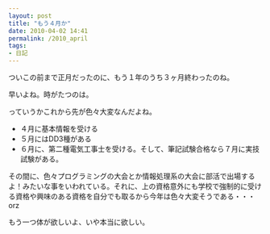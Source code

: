 ```yaml
---
layout: post
title: "もう４月か"
date: 2010-04-02 14:41
permalink: /2010_april
tags:
- 日記
---
```

ついこの前まで正月だったのに、もう１年のうち３ヶ月終わったのね。

早いよね。時がたつのは。

っていうかこれから先が色々大変なんだよね。

* ４月に基本情報を受ける
* ５月にはDD3種がある
* ６月に、第二種電気工事士を受ける。そして、筆記試験合格なら７月に実技試験がある。

その間に、色々プログラミングの大会とか情報処理系の大会に部活で出場するよ！みたいな事をいわれている。それに、上の資格意外にも学校で強制的に受ける資格や興味のある資格を自分でも取るから今年は色々大変そうである・・・orz

もう一つ体が欲しいよ、いや本当に欲しい。
